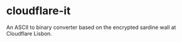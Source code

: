 # cloudflare-it
An ASCII to binary converter based on the encrypted sardine wall at Cloudflare Lisbon.
